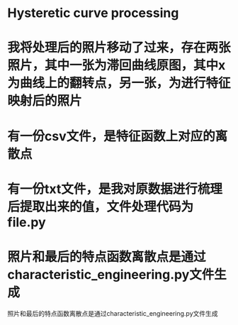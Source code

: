 
# Hysteretic curve processing
# 我将处理后的照片移动了过来，存在两张照片，其中一张为滞回曲线原图，其中x为曲线上的翻转点，另一张，为进行特征映射后的照片
# 有一份csv文件，是特征函数上对应的离散点
# 有一份txt文件，是我对原数据进行梳理后提取出来的值，文件处理代码为file.py
# 照片和最后的特点函数离散点是通过characteristic_engineering.py文件生成

照片和最后的特点函数离散点是通过characteristic_engineering.py文件生成